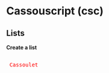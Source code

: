 # Cassouscript (csc)
 
## Lists

**Create a list**

<pre class="notranslate" style="position: relative;">
<div style="color:red">
 Cassoulet
</div>
</pre>
